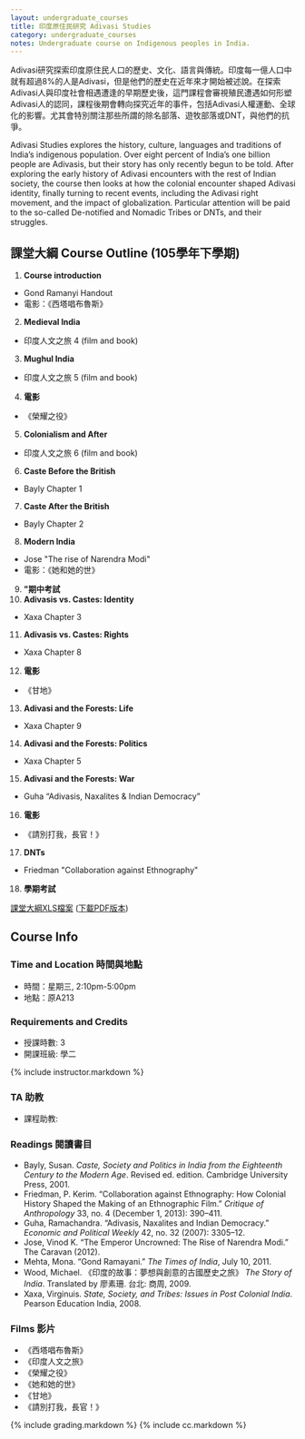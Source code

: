 ```yaml
---
layout: undergraduate_courses
title: 印度原住民研究 Adivasi Studies
category: undergraduate_courses
notes: Undergraduate course on Indigenous peoples in India. 
---
```



Adivasi研究探索印度原住民人口的歷史、文化、語言與傳統。印度每一億人口中就有超過8%的人是Adivasi，但是他們的歷史在近年來才開始被述說。在探索Adivasi人與印度社會相遇遭逢的早期歷史後，這門課程會審視殖民遭遇如何形塑Adivasi人的認同，課程後期會轉向探究近年的事件，包括Adivasi人權運動、全球化的影響。尤其會特別關注那些所謂的除名部落、遊牧部落或DNT，與他們的抗爭。

Adivasi Studies explores the history, culture, languages and traditions of India’s indigenous population. Over eight percent of India’s one billion people are Adivasis, but their story has only recently begun to be told. After exploring the early history of Adivasi encounters with the rest of Indian society, the course then looks at how the colonial encounter shaped Adivasi identity, finally turning to recent events, including the Adivasi right movement, and the impact of globalization. Particular attention will be paid to the so-called De-notified and Nomadic Tribes or DNTs, and their struggles.

## 課堂大綱 Course Outline (105學年下學期)

1. **Course introduction**
 * Gond Ramanyi Handout 
 * 電影：《西塔唱布魯斯》
2. **Medieval India**
 * 印度人文之旅 4 (film and book) 
3. **Mughul India**
 * 印度人文之旅 5 (film and book) 
4. **電影**
 * 《榮耀之役》 
5. **Colonialism and After**
 * 印度人文之旅 6 (film and book)
6. **Caste Before the British**
 * Bayly Chapter 1
7. **Caste After the British**
 * Bayly Chapter 2
8. **Modern India**
 * Jose "The rise of Narendra Modi" 
 * 電影：《她和她的世》
9. **"期中考試**
10. **Adivasis vs. Castes: Identity** 
 * Xaxa Chapter 3
11. **Adivasis vs. Castes: Rights**
 * Xaxa Chapter 8
12. **電影**
 * 《甘地》
13. **Adivasi and the Forests: Life**
 * Xaxa Chapter 9
14. **Adivasi and the Forests: Politics**
 * Xaxa Chapter 5
15. **Adivasi and the Forests: War**
 * Guha “Adivasis, Naxalites & Indian Democracy”
16. **電影**
 * 《請別打我，長官！》
17. **DNTs**
 * Friedman "Collaboration against Ethnography"
18. **學期考試**

[課堂大綱XLS檔案](https://docs.google.com/spreadsheets/d/1Do-hDPngOVlAGdDWlfimUm8A1rZLwkfB9SWvPBy1DDg/pubhtml?gid=0&single=true) ([下載PDF版本](https://docs.google.com/spreadsheets/d/1Do-hDPngOVlAGdDWlfimUm8A1rZLwkfB9SWvPBy1DDg/pub?gid=0&single=true&output=pdf))

## Course Info

### Time and Location 時間與地點
* 時間：星期三, 2:10pm-5:00pm
* 地點：原A213

### Requirements and Credits
* 授課時數: 3
* 開課班級: 學二

{% include instructor.markdown %}

### TA 助教
* 課程助教: 

### Readings 閱讀書目

- Bayly, Susan. *Caste, Society and Politics in India from the Eighteenth Century to the Modern Age*. Revised ed. edition. Cambridge University Press, 2001.
- Friedman, P. Kerim. “Collaboration against Ethnography: How Colonial History Shaped the Making of an Ethnographic Film.” *Critique of Anthropology* 33, no. 4 (December 1, 2013): 390–411.
- Guha, Ramachandra. “Adivasis, Naxalites and Indian Democracy.” *Economic and Political Weekly* 42, no. 32 (2007): 3305–12.
- Jose, Vinod K. “The Emperor Uncrowned: The Rise of Narendra Modi.” The Caravan  (2012).
- Mehta, Mona. “Gond Ramayani.” *The Times of India*, July 10, 2011. 
- Wood, Michael. 《印度的故事：夢想與創意的古國歷史之旅》 *The Story of India*. Translated by 廖素珊. 台北: 商周, 2009.
- Xaxa, Virginuis. *State, Society, and Tribes: Issues in Post Colonial India*. Pearson Education India, 2008.

### Films 影片

- 《西塔唱布魯斯》
- 《印度人文之旅》
- 《榮耀之役》 
- 《她和她的世》
- 《甘地》
- 《請別打我，長官！》

{% include grading.markdown %}
{% include cc.markdown %}